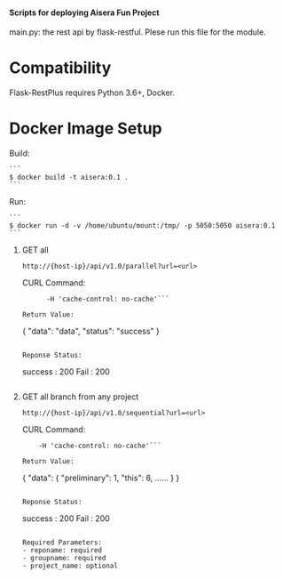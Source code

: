 
#### Scripts for deploying Aisera Fun Project

main.py: the rest api by flask-restful. Plese run this file for the module.



Compatibility
=============

Flask-RestPlus requires Python 3.6+, Docker.


Docker Image Setup
==================

Build:

	```
    $ docker build -t aisera:0.1 .
    ```

Run:


	```
    $ docker run -d -v /home/ubuntu/mount:/tmp/ -p 5050:5050 aisera:0.1
    ```


1. GET all 

	```http://{host-ip}/api/v1.0/parallel?url=<url>```

	CURL Command:

	```curl -X GET 'http://18.191.151.205/api/v1.0/parallel?url=http%3A%2F%2Fwww.gutenberg.org%2Ffiles%2F15%2Ftext%2F' \
		  -H 'cache-control: no-cache'```

	Return Value:

	```
	{
	  	"data": "data",
	  	"status": "success"
	}
	```

	Reponse Status:

	```
	success : 200
	Fail : 200
	```

2. GET all branch from any project

	```http://{host-ip}/api/v1.0/sequential?url=<url>```

	CURL Command:

	```curl -X GET 'http://18.191.151.205/api/v1.0/sequential?url=http%3A%2F%2Fwww.gutenberg.org%2Ffiles%2F15%2Ftext%2Fmoby-000.txt' \
  		-H 'cache-control: no-cache'```

	Return Value:

	```
	{
	  	"data": 
		    {
		      "preliminary": 1,
		      "this": 6,
		      ......
		    }
	}
	```

	Reponse Status:

	```
	success : 200
	Fail : 200
	```

	Required Parameters:
	- reponame: required
	- groupname: required
	- project_name: optional

